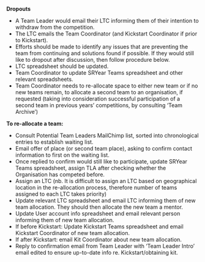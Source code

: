 **Dropouts**

* A Team Leader would email their LTC informing them of their intention to withdraw from the competition.
* The LTC emails the Team Coordinator (and Kickstart Coordinator if prior to Kickstart).
* Efforts should be made to identify any issues that are preventing the team from continuing and solutions found if possible.  If they would still like to dropout after discussion, then follow procedure below.
* LTC spreadsheet should be updated.
* Team Coordinator to update SRYear Teams spreadsheet and other relevant spreadsheets.
* Team Coordinator needs to re-allocate space to either new team or if no new teams remain, to allocate a second team to an organisation, if requested (taking into consideration successful participation of a second team in previous years’ competitions, by consulting ‘Team Archive’)


**To re-allocate a team:**
* Consult Potential Team Leaders MailChimp list, sorted into chronological entries to establish waiting list.
* Email offer of place (or second team place), asking to confirm contact information to first on the waiting list.
* Once replied to confirm would still like to participate, update SRYear Teams spreadsheet, assign TLA after checking whether the Organisation has competed before.
* Assign an LTC (nb. It is difficult to assign an LTC based on geographical location in the re-allocation process, therefore number of teams assigned to each LTC takes priority)
* Update relevant LTC spreadsheet and email LTC informing them of new team allocation.  They should then allocate the new team a mentor.
* Update User account info spreadsheet and email relevant person informing them of new team allocation.
* If before Kickstart: Update Kickstart Teams spreadsheet and email Kickstart Coordinator of new team allocation.
* If after Kickstart: email Kit Coordinator about new team allocation.
* Reply to confirmation email from Team Leader with ‘Team Leader Intro’ email edited to ensure up-to-date info re. Kickstart/obtaining kit.
